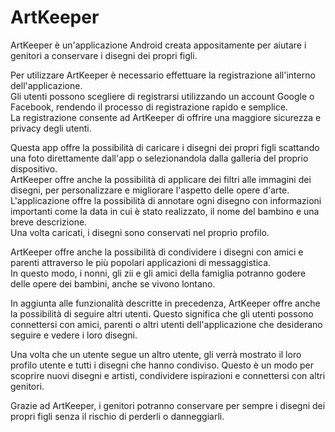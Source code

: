 # ArtKeeper


ArtKeeper è un'applicazione Android creata appositamente per aiutare i genitori a conservare i disegni dei
propri figli.

Per utilizzare ArtKeeper è necessario effettuare la registrazione all'interno dell'applicazione.  
Gli utenti possono scegliere di registrarsi utilizzando un account Google o Facebook, rendendo il
processo di registrazione rapido e semplice.  
La registrazione consente ad ArtKeeper di offrire una maggiore sicurezza e privacy degli utenti.

Questa app offre la possibilità di caricare i disegni dei propri figli scattando una foto
direttamente dall'app o selezionandola dalla galleria del proprio dispositivo.  
ArtKeeper offre anche la possibilità di applicare dei filtri alle immagini dei disegni, per
personalizzare e migliorare l'aspetto delle opere d'arte.  
L'applicazione offre la possibilità di annotare ogni disegno con informazioni importanti come la
data in cui è stato realizzato, il nome del bambino e una breve descrizione.  
Una volta caricati, i disegni sono conservati nel proprio profilo.

ArtKeeper offre anche la possibilità di condividere i disegni con amici e parenti attraverso le più
popolari applicazioni di messaggistica.  
In questo modo, i nonni, gli zii e gli amici della famiglia potranno godere delle opere dei bambini,
anche se vivono lontano.

In aggiunta alle funzionalità descritte in precedenza, ArtKeeper offre anche la possibilità di
seguire altri utenti. Questo significa che gli utenti possono connettersi con amici, parenti o altri
utenti dell'applicazione che desiderano seguire e vedere i loro disegni.

Una volta che un utente segue un altro utente, gli verrà mostrato il loro profilo utente e tutti i
disegni che hanno condiviso. Questo è un modo per scoprire nuovi disegni e artisti, condividere
ispirazioni e connettersi con altri genitori.

Grazie ad ArtKeeper, i genitori potranno conservare per sempre i disegni dei propri figli senza il
rischio di perderli o danneggiarli.

